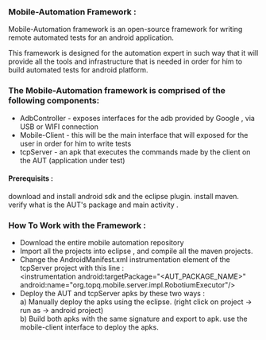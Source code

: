 <b><h3>Mobile-Automation Framework :</h3></b>

Mobile-Automation framework is an open-source framework for writing remote automated tests for an android application.

This framework is designed for the automation expert in such way that it will provide
all the tools and infrastructure that is needed in order for him to build automated tests for android platform.



<b><h3>The Mobile-Automation framework is comprised of the following components:</h3></b>

- AdbController - exposes interfaces for the adb provided by Google , via USB or WIFI connection
- Mobile-Client - this will be the main interface that will exposed for the user in order for him to write tests
- tcpServer - an apk that executes the commands made by the client on the AUT (application under test)



<b><h4>Prerequisits :</h4></b> 
download and install android sdk and the eclipse plugin. 
install maven.
verify what is the AUT's package and main activity .


<b><h3>How To Work with the Framework :</h3></b>
- Download the entire mobile automation repository
- Import all the projects into eclipse , and compile all the maven projects.
- Change the AndroidManifest.xml instrumentation element of the tcpServer project with this line :  
   &lt;instrumentation android:targetPackage="&lt;AUT_PACKAGE_NAME&gt;" android:name="org.topq.mobile.server.impl.RobotiumExecutor"/&gt; 
- Deploy the AUT and tcpServer apks by these two ways : <br>
  a) Manually deploy the apks using the eclipse. (right click on project -> run as -> android project) <br>
  b) Build both apks with the same signature and export to apk. use the mobile-client interface to deploy the apks. <br>


